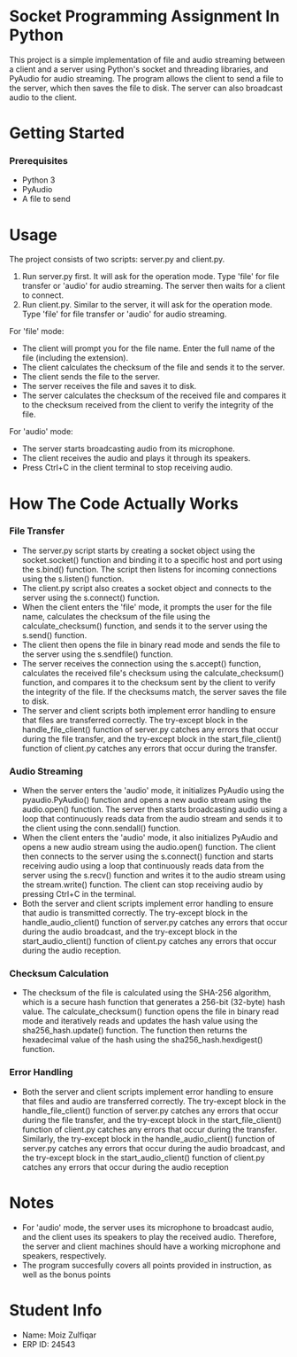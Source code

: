 # Socket Programming Assignment In Python
This project is a simple implementation of file and audio streaming between a client and a server using Python's socket and threading libraries, and PyAudio for audio streaming. The program allows the client to send a file to the server, which then saves the file to disk. The server can also broadcast audio to the client.

# Getting Started
### Prerequisites
- Python 3
- PyAudio
- A file to send 

# Usage
The project consists of two scripts: server.py and client.py.
1. Run server.py first. It will ask for the operation mode. Type 'file' for file transfer or 'audio' for audio streaming. The server then waits for a client to connect.
2. Run client.py. Similar to the server, it will ask for the operation mode. Type 'file' for file transfer or 'audio' for audio streaming.

For 'file' mode:
- The client will prompt you for the file name. Enter the full name of the file (including the extension).
- The client calculates the checksum of the file and sends it to the server.
- The client sends the file to the server.
- The server receives the file and saves it to disk.
- The server calculates the checksum of the received file and compares it to the checksum received from the client to verify the integrity of the file.

For 'audio' mode:

- The server starts broadcasting audio from its microphone.
- The client receives the audio and plays it through its speakers.
- Press Ctrl+C in the client terminal to stop receiving audio.

# How The Code Actually Works
### File Transfer
- The server.py script starts by creating a socket object using the socket.socket() function and binding it to a specific host and port using the s.bind() function. The script then listens for incoming connections using the s.listen() function.
- The client.py script also creates a socket object and connects to the server using the s.connect() function.
- When the client enters the 'file' mode, it prompts the user for the file name, calculates the checksum of the file using the calculate_checksum() function, and sends it to the server using the s.send() function.
- The client then opens the file in binary read mode and sends the file to the server using the s.sendfile() function.
- The server receives the connection using the s.accept() function, calculates the received file's checksum using the calculate_checksum() function, and compares it to the checksum sent by the client to verify the integrity of the file. If the checksums match, the server saves the file to disk.
- The server and client scripts both implement error handling to ensure that files are transferred correctly. The try-except block in the handle_file_client() function of server.py catches any errors that occur during the file transfer, and the try-except block in the start_file_client() function of client.py catches any errors that occur during the transfer.
### Audio Streaming
- When the server enters the 'audio' mode, it initializes PyAudio using the pyaudio.PyAudio() function and opens a new audio stream using the audio.open() function. The server then starts broadcasting audio using a loop that continuously reads data from the audio stream and sends it to the client using the conn.sendall() function.
- When the client enters the 'audio' mode, it also initializes PyAudio and opens a new audio stream using the audio.open() function. The client then connects to the server using the s.connect() function and starts receiving audio using a loop that continuously reads data from the server using the s.recv() function and writes it to the audio stream using the stream.write() function. The client can stop receiving audio by pressing Ctrl+C in the terminal.
- Both the server and client scripts implement error handling to ensure that audio is transmitted correctly. The try-except block in the handle_audio_client() function of server.py catches any errors that occur during the audio broadcast, and the try-except block in the start_audio_client() function of client.py catches any errors that occur during the audio reception.
### Checksum Calculation
- The checksum of the file is calculated using the SHA-256 algorithm, which is a secure hash function that generates a 256-bit (32-byte) hash value. The calculate_checksum() function opens the file in binary read mode and iteratively reads and updates the hash value using the sha256_hash.update() function. The function then returns the hexadecimal value of the hash using the sha256_hash.hexdigest() function.
### Error Handling
- Both the server and client scripts implement error handling to ensure that files and audio are transferred correctly. The try-except block in the handle_file_client() function of server.py catches any errors that occur during the file transfer, and the try-except block in the start_file_client() function of client.py catches any errors that occur during the transfer. Similarly, the try-except block in the handle_audio_client() function of server.py catches any errors that occur during the audio broadcast, and the try-except block in the start_audio_client() function of client.py catches any errors that occur during the audio reception

# Notes
- For 'audio' mode, the server uses its microphone to broadcast audio, and the client uses its speakers to play the received audio. Therefore, the server and client machines should have a working microphone and speakers, respectively.
- The program succesfully covers all points provided in instruction, as well as the bonus points

# Student Info
- Name: Moiz Zulfiqar
- ERP ID: 24543

